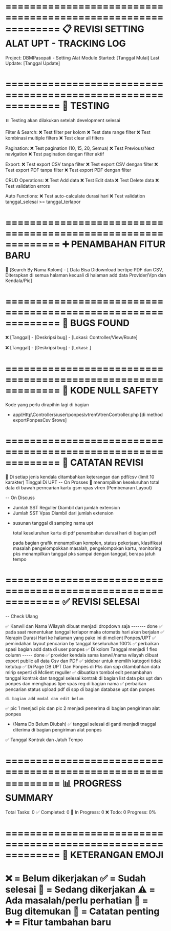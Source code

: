 =============================================================
📋 REVISI SETTING ALAT UPT - TRACKING LOG
=============================================================
Project: DBMPasopati - Setting Alat Module
Started: [Tanggal Mulai]
Last Update: [Tanggal Update]

=============================================================
🧪 TESTING
=============================================================
⏸️ Testing akan dilakukan setelah development selesai

Filter & Search:
❌ Test filter per kolom
❌ Test date range filter
❌ Test kombinasi multiple filters
❌ Test clear all filters

Pagination:
❌ Test pagination (10, 15, 20, Semua)
❌ Test Previous/Next navigation
❌ Test pagination dengan filter aktif

Export:
❌ Test export CSV tanpa filter
❌ Test export CSV dengan filter
❌ Test export PDF tanpa filter
❌ Test export PDF dengan filter

CRUD Operations:
❌ Test Add data
❌ Test Edit data
❌ Test Delete data
❌ Test validation errors

Auto Functions:
❌ Test auto-calculate durasi hari
❌ Test validation tanggal_selesai >= tanggal_terlapor

=============================================================
➕ PENAMBAHAN FITUR BARU
=============================================================
🔄 [Search By Nama Kolom] - [ Data Bisa Didownload bertipe PDF dan CSV, Diterapkan di semua halaman kecuali di halaman add data Provider/Vpn dan Kendala/Pic]

=============================================================
🐛 BUGS FOUND
=============================================================

❌ [Tanggal] - [Deskripsi bug] - [Lokasi: Controller/View/Route]

❌ [Tanggal] - [Deskripsi bug] - [Lokasi: ]

=============================================================
📝 KODE NULL SAFETY
=============================================================

Kode yang perlu dirapihin lagi di bagian

- app\Http\Controllers\user\ponpes\vtren\VtrenController.php [di method exportPonpesCsv $rows]

=============================================================
📝 CATATAN REVISI
=============================================================

🔄 Di setiap jenis kendala ditambahkan keterangan dan pdf/csv (limit 10 karakter) Tinggal Di UPT
-- On Prosses
🔄 menampilkan keseluruhan total data di bawah perncarian kartu gsm vpas vtren
(Pembenaran Layout)


-- On Discuss
- Jumlah SST Reguller Diambil dari jumlah extension
- Jumlah SST Vpas Diambil dari jumlah extension



<!-- - menu user di limit 1000 data -->
<!-- - kartu terpakai/hari menjadi kartu terpakai dibahian kartu -->
- susunan tanggal di samping nama upt 

  total keseluruhan kartu di pdf
  penambahan durasi hari di bagian pdf

  pada bagian grafik menampilkan komplen, status pekerjaan, klasifikasi masalah pengelompokkan masalah, pengelompokan kartu, monitoring pks menampilkan tanggal pks sampai dengan tanggal, berapa jatuh tempo


=============================================================
✅ REVISI SELESAI
=============================================================

-- Check Ulang

✅ Kanwil dan Nama Wilayah dibuat menjadi dropdown saja ------- done
✅ pada saat menentukan tanggal terlapor maka otomatis hari akan berjalan
✅ Nerapin Durasi Hari ke halaman yang pake ini di mclient Ponpes/UPT
✅ pemindahan layout pencarian by tanggal keseluruhan 100%
✅ perbaikan spasi bagian add data di user ponpes
✅ Di kolom Tanggal menjadi 1 flex column ----- done
✅ provider kendala sama kanwil/nama wilayah dibuat export public all data Csv dan PDF
✅ sidebar untuk memilih kategori tidak ketutup
✅ Di Page DB UPT Dan Ponpes di Pks dan spp ditambahkan data mirip seperti di Mclient reguller
✅ dibuatkan tombol edit penambahan tanggal kontrak dan tanggal selesai kontrak di bagian list data pks upt dan ponpes dan menghapus tipe vpas reg di bagian nama
✅ perbaikan pencarian status upload pdf di spp di bagian database upt dan ponpes




    di bagian add modal dan edit belum
✅ pic 1 menjadi pic dan pic 2 menjadi penerima di bagian pengiriman alat ponpes
- (Nama Db Belum Diubah)
✅ tanggal selesai di ganti menjadi tnaggal diterima di bagian pengiriman alat ponpes

✅ Tanggal Kontrak dan Jatuh Tempo

=============================================================
📊 PROGRESS SUMMARY
=============================================================
Total Tasks: 0
✅ Completed: 0
🔄 In Progress: 0
❌ Todo: 0
Progress: 0%

=============================================================
📌 KETERANGAN EMOJI
=============================================================
❌ = Belum dikerjakan
✅ = Sudah selesai
🔄 = Sedang dikerjakan
⚠️ = Ada masalah/perlu perhatian
🐛 = Bug ditemukan
📝 = Catatan penting
➕ = Fitur tambahan baru
=============================================================
